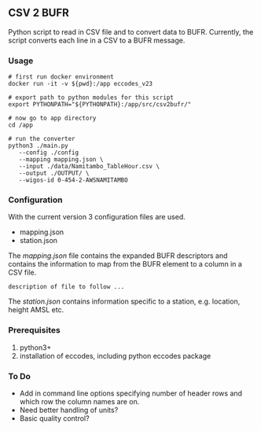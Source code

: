 ## CSV 2 BUFR
Python script to read in CSV file and to convert data to BUFR. Currently, the script converts each line in a 
CSV to a BUFR message.

### Usage
    # first run docker environment
    docker run -it -v ${pwd}:/app eccodes_v23

    # export path to python modules for this script
    export PYTHONPATH="${PYTHONPATH}:/app/src/csv2bufr/"

    # now go to app directory
    cd /app

    # run the converter
    python3 ./main.py  
       --config ./config
       --mapping mapping.json \
       --input ./data/Namitambo_TableHour.csv \
       --output ./OUTPUT/ \
       --wigos-id 0-454-2-AWSNAMITAMBO 

### Configuration

With the current version 3 configuration files are used.

- mapping.json
- station.json

The *mapping.json* file contains the expanded BUFR descriptors and contains the information to map from the BUFR element
to a column in a CSV file.

    description of file to follow ...

The *station.json* contains information specific to a station, e.g. location, height AMSL etc.

### Prerequisites

1) python3+
2) installation of eccodes, including python eccodes package 

### To Do

- Add in command line options specifying number of header rows and which row the column names are on.
- Need better handling of units? 
- Basic quality control?
